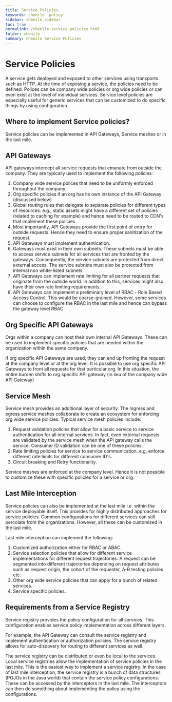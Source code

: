 ```yaml
---
title: Service Policies
keywords: chenile  policy
sidebar: chenile_sidebar
toc: true
permalink: /chenile-service-policies.html
folder: chenile
summary: Chenile Service Policies
---
```


# Service Policies
A service gets deployed and exposed to other services using transports such as HTTP. At the time of exposing a service, the policies need to be defined. Polices can be company wide policies or org wide policies or can even exist at the level of individual services. Service level policies are especially useful for generic services that can be customized to do specific things by using configuration. 

## Where to implement Service policies?
Service policies can be implemented in API Gateways, Service meshes or in the last mile.

## API Gateways
API gateways intercept all service requests that emanate from outside the company. They are typically used to implement the following policies:
1. Company wide service polices that need to be uniformly enforced throughout the company
2. Org specific policies if an org has its own instance of the API Gateway (discussed below)
3. Global routing rules that delegate to separate policies for different types of resources. e.g., static assets might have a different set of policies (related to caching for example) and hence need to be routed to CDN's that implement these policies.
4. Most importantly, API Gateways provide the first point of entry for outside requests. Hence they need to ensure proper sanitization of the request. 
5. API Gateways must implement authentication. 
6. Gateways must exist in their own subnets. These subnets must be able to access service subnets for all services that are fronted by the gateways. Consequently, the service subnets are protected from direct external access. The service subnets must also be protected from internal non white-listed subnets.
7. API Gateways can implement rate limiting for all partner requests that originate from the outside world. In addition to this, services might also have their own rate limiting requirements.
8. API Gateways can implement a preliminary level of RBAC - Role Based Access Control. This would be coarse-grained. However, some services can choose to configure the RBAC in the last mile and hence can bypass the gateway level RBAC

## Org Specific API Gateways
Orgs within a company can host their own internal API Gateways. These can be used to implement specific policies that are needed within the organization within the same company.

If org specific API Gateways are used, they can end up fronting the request at the company level or at the org level.  It is possible to use org specific API Gateways to front all requests for that particular org. In this situation, the entire burden shifts to org specific API gateway (in lieu of the company wide API Gateway)

## Service Mesh
Service mesh provides an additional layer of security. The Ingress and egress service meshes collaborate to create an ecosystem for enforcing org wide service policies. Typical service mesh policies include:
1. Request validation policies that allow for a basic service to service authentication for all internal services. In fact, even external requests are validated by the service mesh when the API gateway calls the service. Consumer ID validation can be one of these policies. 
2. Rate limiting policies for service to service communication. e.g, enforce different rate limits for different consumer ID's.
3. Circuit breaking and Retry functionality. 

Service meshes are enforced at the company level. Hence it is not possible to customize these with specific policies for a service or org. 

## Last Mile Interception
Service policies can also be implemented at the last mile i.e. within the service deployable itself. This provides for highly distributed approaches for service policies. Common configurations for different services can still percolate from the organizations. However, all these can be customized in the last mile. 

Last mile interception can implement the following:
1. Customized authorization either for RBAC or ABAC. 
2. Service selection policies that allow for different service implementations for different request trajectories. A request can be segmented into different trajectories depending on request attributes such as request origin, the cohort of the requester, A-B testing policies etc.
3. Other org wide service policies that can apply for a bunch of related services.
4. Service specific policies. 

## Requirements from a Service Registry
Service registry provides the policy configuration for all services. This configuration enables service policy implementation across different layers. 

For example, the API Gateway can consult the service registry and implement authentication or authorization policies. The service registry allows for auto-discovery for routing to different services as well.

The service registry can be distributed or even be local to the services. Local service registries allow the implementation of service policies in the last mile. This is the easiest way to implement a service registry. In the case of last mile interception, the service registry is a bunch of data structures (POJOs in the Java world) that contain the service policy configurations. These can be accessed by the interceptors in the last mile. The interceptors can then do something about implementing the policy using the configurations. 



 


